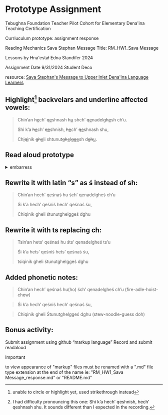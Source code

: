 # Prototype Assignment
Tebughna Foundation Teacher Pilot Cohort for Elementary Dena'ina Teaching Certification

Curriuculum prototype: assignment response

Reading Mechanics Sava Stephan Message			Title: RM_HW1_Sava Message

Lessons by Hna'estał Edna Standifer 2024

Assignment Date 9/31/2024
Student Deco

resource: [Sava Stephan's Message to Upper Inlet Dena'ina Language Learners](https://sava.qenaga.org/message)

## Highlight[^1] backvelars and underline affected vowels:

> Chin’an ~~h~~<ins>e</ins>ch’ ~~q~~<ins>e</ins>shnash ~~h~~<ins>u</ins> shch’ ~~q~~<ins>e</ins>nadel~~gh~~<ins>e</ins>sh ch’u.
> 
> Shi k’a ~~h~~<ins>e</ins>ch’ ~~q~~<ins>e</ins>shnish, ~~h~~<ins>e</ins>ch’ ~~q~~<ins>e</ins>shnash shu,
> 
> Ch<ins>i</ins>~~q~~<ins>i</ins>nik ~~gh~~<ins>e</ins>li shtunut~~gh~~<ins>e</ins>l~~gg~~<ins>e</ins>sh d~~gh~~<ins>u</ins>.

[^1]: unable to circle or highlight yet, used strikethrough instead


      
## Read aloud prototype
<details>
  <summary>embarress</summary>
This should be fun:
 
![read aloud](https://github.com/user-attachments/assets/81566473-d82a-4b80-a9b9-248dc031c589)

> Chin’an **h**ech’ qeshnash hu shch’ qenadelghesh ch’u. 

https://github.com/user-attachments/assets/99d5c675-6d8a-4090-bede-06884ca0ef8f

https://github.com/user-attachments/assets/c48cd8f6-9c6b-485a-847f-93ed3c9d2baf

> Shi k’a hech’ qeshnish[^2], hech’ qeshnash shu,

https://github.com/user-attachments/assets/212ccc65-911f-4f83-a82b-ffccfb6f3a93

> Chiqinik gheli shtunutghelggesh dghu. 

https://github.com/user-attachments/assets/fd528a83-86db-4d0c-86bc-d1c5dee9f1c8

[^2]:I had difficulty pronouncing this one:
Shi k’a hech’ qeshnish, hech’ qeshnash shu.
It sounds different than I expected in the recording.
</details>



## Rewrite it with latin “s” as ś instead of sh:

> Chin’an hech’ qeśnaś hu śch’ qenadelgheś ch’u
> 
> Śi k’a hech’ qeśniś hech’ qeśnaś śu,
> 
> Chiqinik gheli śtunutghelggeś dghu



## Rewrite it with ts replacing ch:

> Tsin’an hets’ qeśnaś hu śts’ qenadelgheś ts’u
> 
> Śi k’a hets’ qeśniś hets’ qeśnaś śu,
> 
> tsiqinik gheli śtunutghelggeś dghu



## Added phonetic notes:

> Chin’an hech’ qeśnaś hu(ho) 
> śch’ qenadelgheś ch’u (fire-adle-hoist-chew)

> Śi k’a hech’ qeśniś 
> hech’ qeśnaś śu,

> Chiqinik gheli 
> Śtunutghelggeś dghu (stew-noodle-guess doh)



## Bonus activity:
Submit assignment using github “markup language”
Record and submit readaloud

> [!IMPORTANT]
> to view appearance of "markup" files must be renamed with a ".md" file type extension at the end of the name
> ie: "RM_HW1_Sava Message_response.md" or "README.md"


